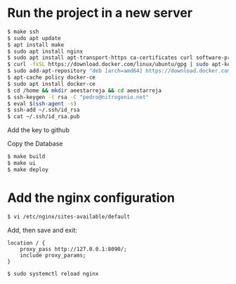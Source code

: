 # Run the project in a new server

```bash
$ make ssh
$ sudo apt update
$ apt install make
$ sudo apt install nginx
$ sudo apt install apt-transport-https ca-certificates curl software-properties-common
$ curl -fsSL https://download.docker.com/linux/ubuntu/gpg | sudo apt-key add -
$ sudo add-apt-repository "deb [arch=amd64] https://download.docker.com/linux/ubuntu focal stable"
$ apt-cache policy docker-ce
$ sudo apt install docker-ce
$ cd /home && mkdir aeestarreja && cd aeestarreja
$ ssh-keygen -t rsa -C "pedro@nitrogenio.net"
$ eval $(ssh-agent -s)
$ ssh-add ~/.ssh/id_rsa
$ cat ~/.ssh/id_rsa.pub
```

Add the key to github

Copy the Database

```bash
$ make build
$ make ui
$ make deploy
```

# Add the nginx configuration

```bash
$ vi /etc/nginx/sites-available/default 
```

Add, then save and exit:
```
location / {
    proxy_pass http://127.0.0.1:8090/;
    include proxy_params;
}
```

```bash
$ sudo systemctl reload nginx
```
